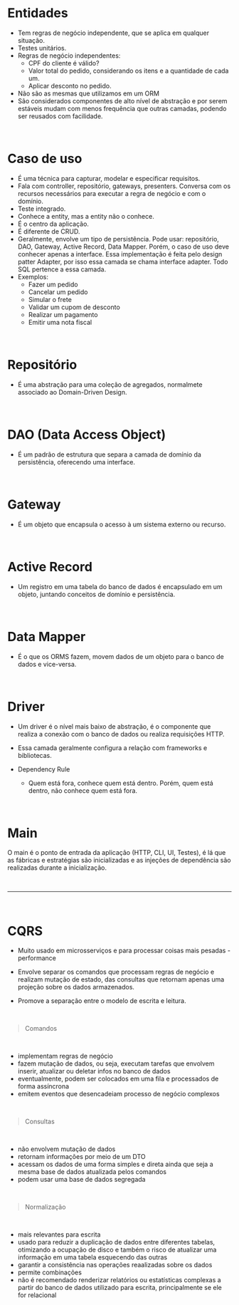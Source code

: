 # Entidades

  -  Tem regras de negócio independente, que se aplica em qualquer situação.
  -  Testes unitários.
  -  Regras de negócio independentes:
     -  CPF do cliente é válido?
     -  Valor total do pedido, considerando os itens e a quantidade de cada um.
     -  Aplicar desconto no pedido.
- Não são as mesmas que utilizamos em um ORM
- São considerados componentes de alto nível de abstração e por serem estáveis mudam com menos frequência que outras camadas, podendo ser reusados com facilidade.

<br>

# Caso de uso

  - É uma técnica para capturar, modelar e especificar requisitos.
  - Fala com controller, repositório, gateways, presenters. Conversa com os recursos necessários para executar a regra de negócio e com o domínio. 
  - Teste integrado.
  - Conhece a entity, mas a entity não o conhece.
  - É o centro da aplicação.
  - É diferente de CRUD.
  - Geralmente, envolve um tipo de persistência. Pode usar: repositório, DAO, Gateway, Active Record, Data Mapper. Porém, o caso de uso deve conhecer apenas a interface. Essa implementação é feita pelo design patter Adapter, por isso essa camada se chama interface adapter. Todo SQL pertence a essa camada.
  - Exemplos:
    - Fazer um pedido
    - Cancelar um pedido
    - Simular o frete
    - Validar um cupom de desconto
    - Realizar um pagamento
    - Emitir uma nota fiscal

<br>

# Repositório

  - É uma abstração para uma coleção de agregados, normalmete associado ao Domain-Driven Design.

<br>

# DAO (Data Access Object)
  - É um padrão de estrutura que separa a camada de domínio da persistência, oferecendo uma interface.

<br>

# Gateway
  - É um objeto que encapsula o acesso à um sistema externo ou recurso.

<br>

# Active Record
  - Um registro em uma tabela do banco de dados é encapsulado em um objeto, juntando conceitos de domínio e persistência.

<br>

# Data Mapper
  - É o que os ORMS fazem, movem dados de um objeto para o banco de dados e vice-versa.

<br>

# Driver
  - Um driver é o nível mais baixo de abstração, é o componente que realiza a conexão com o banco de dados ou realiza requisições HTTP.
  - Essa camada geralmente configura a relação com frameworks e bibliotecas.

- Dependency Rule
  - Quem está fora, conhece quem está dentro. Porém, quem está dentro, não conhece quem está fora.

<br>

# Main

O main é o ponto de entrada da aplicação (HTTP, CLI, UI, Testes), é lá que as fábricas e estratégias são inicializadas e as injeções de dependência são realizadas durante a inicialização.

<br>
<hr>
<br>

# CQRS

- Muito usado em microsserviços e para processar coisas mais pesadas - performance

- Envolve separar os comandos que processam regras de negócio e realizam mutação de estado, das consultas que retornam apenas uma projeção sobre os dados armazenados.

- Promove a separação entre o modelo de escrita e leitura.

<br>

> Comandos

<br>

- implementam regras de negócio
- fazem mutação de dados, ou seja, executam tarefas que envolvem inserir, atualizar ou deletar infos no banco de dados
- eventualmente, podem ser colocados em uma fila e processados de forma assíncrona
- emitem eventos que desencadeiam processo de negócio complexos

<br>

> Consultas

<br>

- não envolvem mutação de dados
- retornam informações por meio de um DTO
- acessam os dados de uma forma simples e direta ainda que seja a mesma base de dados atualizada pelos comandos
- podem usar uma base de dados segregada

<br>

> Normalização

<br>

- mais relevantes para escrita
- usado para reduzir a duplicação de dados entre diferentes tabelas, otimizando a ocupação de disco e também o risco de atualizar uma informação em uma tabela esquecendo das outras
- garantir a consistência nas operações reaalizadas sobre os dados
- permite combinações
- não é recomendado renderizar relatórios ou estatísticas complexas a partir do banco de dados utilizado para escrita, principalmente se ele for relacional
